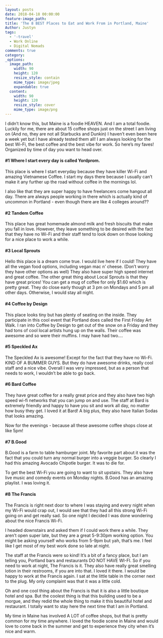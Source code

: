 ```yaml
---
layout: posts
date: 2018-04-18 00:00:00
feature-image_path:
title: 'The 8 BEST Places to Eat and Work From in Portland, Maine'
Author: Justyn
tags:
  - '-travel'
  - Work Online
  - Digital Nomads
comments: true
category:
_options:
  image_path:
    width: 90
    height: 120
    resize_style: contain
    mime_type: image/jpeg
    expandable: true
  content:
    width: 90
    height: 120
    resize_style: cover
    mime_type: image/png
---
```


I didn’t know this, but Maine is a foodie HEAVEN. And I am a total foodie. Luckily for me, there are about 15 coffee shops just on the street I am living on (And no, they are not all Starbucks and Dunkin) I haven’t even been here a week yet but I have already tested them all! I am always looking for the best Wi-Fi, the best coffee and the best vibe for work. So here’s my faves! Organized by time of day you want to head over.

#### #1 Where I start every day is called Yordprom.

This place is where I start everyday because they have killer Wi-Fi and amazing Vietnamese Coffee. I start my days there because I usually can’t make it any further up the road without coffee in the mornings lol.

I also like that they are super happy to have freelancers come hangout all day. There are always people working in there which is actually kind of uncommon in Portland - even though there are like 4 colleges around??

#### #2 Tandem Coffee

This place has great homemade almond milk and fresh biscuits that make you fall in love. However, they leave something to be desired with the fact that they have no Wi-Fi and their staff tend to look down on those looking for a nice place to work a while.

#### #3 Local Sprouts

Hello this place is a dream come true. I would live here if I could! They have all the vegan food options, including vegan mac n’ cheese. (Don’t worry they have other options as well) They also have super high speed internet and great coffee. The other great thing about Local Sprouts is that they have great prices! You can get a mug of coffee for only $1.60 which is pretty great. They do close early though at 3 pm on Mondays and 5 pm all other days. Otherwise, I would stay all night.

#### #4 Coffee by Design

This place looks tiny but has plenty of seating on the inside. They participate in this cool event that Portland does called the First Friday Art Walk. I ran into Coffee by Design to get out of the snow on a Friday and they had tons of cool local artists hung up on the walls. Their coffee was awesome and so were their muffins. I may have had two….

#### #5 Speckled Ax

The Speckled Ax is awesome! Except for the fact that they have no Wi-Fi. KIND OF A BUMMER GUYS. But they do have awesome drinks, really cool staff and a nice vibe. Overall I was very impressed, but as a person that needs to work, I wouldn’t be able to go back.

#### #6 Bard Coffee

They have great coffee for a really great price and they also have two high speed wi-fi networks that you can jump on and use. The staff at Bard is extremely friendly and happy to have you sit and work all day, no matter how busy they get. I loved it at Bard! A big plus, they also have Italian Sodas that looks amazing.

Now for the evenings - because all these awesome coffee shops close at like 5pm!

#### #7 B.Good

B.Good is a farm to table hamburger joint. My favorite part about it was the fact that you could turn any normal burger into a veggie burger. So clearly I had this amazing Avocado Chipotle burger. It was to die for.

To get the best Wi-Fi you are going to want to sit upstairs. They also have live music and comedy events on Monday nights. B.Good has an amazing playlist. I was loving it.

#### #8 The Francis

The Francis is right next door to where I was staying and every night when my Wi-Fi would crap out, I would see that they had all this strong Wi-Fi going on and get really sad. So one night I decided I was done wondering about the nice Francis Wi-Fi.

I headed downstairs and asked them if I could work there a while. They aren’t open super late, but they are a great 5-9:30pm working option. You might be asking yourself who works from 5-9pm but yah, that’s me. I feel like I get most of my best work done so late at night.

The staff at the Francis were so kind! It’s a bit of a fancy place, but I am telling you, Portland bars and restaurants DO NOT HAVE WI-FI. So if you need to work at night, The Francis is it. They also have really great smelling lotion in their restrooms, if you are into that. I loved it there. I would be happy to work at the Francis again. I sat at the little table in the corner next to the plug. My only complaint was that it was a little cold.

Oh and one cool thing about the Francis is that it is also a little boutique hotel and spa. But the coolest thing is that this building used to be a morgue, and they redid the whole thing to make it this beautiful hotel and restaurant. I totally want to stay here the next time that I am in Portland.

My time in Maine has involved A LOT of coffee shops, but that is pretty common for my time anywhere. I loved the foodie scene in Maine and would love to come back in the summer and get to experience they city when it’s nice and warm.